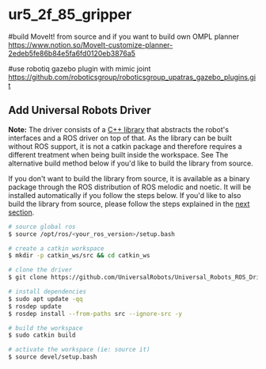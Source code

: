 # ur5_2f_85_gripper
#build MoveIt! from source and if you want to build own OMPL planner
https://www.notion.so/MoveIt-customize-planner-2edeb5fe86b84e5fa6fd0120eb3876a5

#use robotiq gazebo plugin with mimic joint
https://github.com/roboticsgroup/roboticsgroup_upatras_gazebo_plugins.git

## Add Universal Robots Driver

**Note:** The driver consists of a [C++
library](https://github.com/UniversalRobots/Universal_Robots_Client_Library) that abstracts the
robot's interfaces and a ROS driver on top of that. As the library can be built without ROS support,
it is not a catkin package and therefore requires a different treatment when being built inside the
workspace. See The alternative build method below if you'd like to build the library from source.

If you don't want to build the library from source, it is available as a binary package through the
ROS distribution of ROS melodic and noetic. It will be installed automatically if you
follow the steps below. If you'd like to also build the library from source, please follow the steps
explained in the [next section](#alternative-all-source-build).

```bash
# source global ros
$ source /opt/ros/<your_ros_version>/setup.bash

# create a catkin workspace
$ mkdir -p catkin_ws/src && cd catkin_ws

# clone the driver
$ git clone https://github.com/UniversalRobots/Universal_Robots_ROS_Driver.git src/Universal_Robots_ROS_Driver

# install dependencies
$ sudo apt update -qq
$ rosdep update
$ rosdep install --from-paths src --ignore-src -y

# build the workspace
$ sudo catkin build

# activate the workspace (ie: source it)
$ source devel/setup.bash
```
